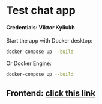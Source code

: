 # Test chat app
#### Credentials: Viktor Kyliukh 

Start the app with Docker desktop:
```bash
docker compose up --build
```
Or
Docker Engine:
```bash
docker-compose up --build
```
## Frontend: [click this link](http://localhost:5173)
